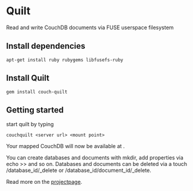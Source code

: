 Quilt
=====

Read and write CouchDB documents via FUSE userspace filesystem


Install dependencies
--------------------

    apt-get install ruby rubygems libfusefs-ruby


Install Quilt
-------------

    gem install couch-quilt


Getting started
---------------

start quilt by typing

    couchquilt <server url> <mount point>


Your mapped CouchDB will now be available at <mount point>.

You can create databases and documents with mkdir, add properties via echo >> and so on.
Databases and documents can be deleted via a touch /database_id/_delete or /database_id/document_id/_delete.


Read more on the [projectpage](http://jo.github.com/quilt/).
